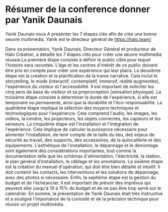 
<h1>Résumer de la conference donner par Yanik Daunais</h1>

Yanik Daunais nous A presenter les 7 étapes clés afin de crée une bonne oeuvre multimédia. Yanik est le directeur général de https://halo.team/


Dans sa présentation, Yanik Daunais, Directeur Général et producteur de Halo Création, a détaillé les 7 étapes clés pour créer une œuvre multimédia réussie.La première étape consiste à définir le public cible pour lequel l'histoire sera racontée. L'âge et les centres d'intérêt de ce public doivent être pris en compte pour créer une expérience qui leur plaira. La deuxième étape est la création et la planification de la trame narrative. Cela inclut le storytelling, le mode (interactif, contemplatif, immersif, réalité augmentée), l'expérience du visiteur et l'accessibilité. Il est important de solliciter les cinq sens de base du visiteur et sa proprioception (sensation physique). La troisième étape consiste à déterminer la durée de l'expérience, si elle est temporaire ou permanente, ainsi que la durabilité et l'éco-responsabilité. La quatrième étape implique la sélection des moyens techniques et technologiques pour l'expérience. Cela comprend l'audio, les images, les vidéos, la lumière, les projecteurs, les objets connectés, les capteurs et les senseurs. La cinquième étape est l'installation et l'intégration de l'expérience. Cela implique de calculer la puissance nécessaire pour alimenter l'installation, de tenir compte de la taille du lieu, des enjeux de sécurité au travail, des supports, des accessoires, de la quincaillerie et des équipements. L'esthétique de l'installation, le dépannage et le démontage sont également des considérations importantes, tout comme la documentation telle que les schémas d'alimentation, l'électricité, la station, le plan général d'installation, le câblage et les annotations. La sixième étape est la création du manuel d'opération, qui doit être bien détaillé et intuitif. Il doit contenir les contacts, les interventions et les solutions de dépannage, avec des photos si nécessaire. Enfin, la septième étape est la gestion du budget et de l'échéancier. Il est important de prévoir des imprévus qui peuvent aller jusqu'à 10 à 15% du budget et de ne pas être trop serré sur le calendrier. En somme, la présentation de Yanik Daunais était très instructive et a souligné l'importance de la curiosité et de la précision technique pour réussir un projet multimédia.
